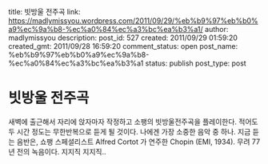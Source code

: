 title: 빗방울 전주곡
link: https://madlymissyou.wordpress.com/2011/09/29/%eb%b9%97%eb%b0%a9%ec%9a%b8-%ec%a0%84%ec%a3%bc%ea%b3%a1/
author: madlymissyou
description: 
post_id: 527
created: 2011/09/29 01:59:20
created_gmt: 2011/09/28 16:59:20
comment_status: open
post_name: %eb%b9%97%eb%b0%a9%ec%9a%b8-%ec%a0%84%ec%a3%bc%ea%b3%a1
status: publish
post_type: post

# 빗방울 전주곡

새벽에 출근해서 자리에 앉자마자 작정하고 소팽의 빗방울전주곡을 플레이한다. 적어도 두 시간 정도는 무한반복으로 듣게 될 것이다. 나에겐 가장 소중한 음악 중 하나. 지금 듣는 음반은, 쇼팽 스페셜리스트 Alfred Cortot 가 연주한 Chopin (EMI, 1934). 무려 77 년 전의 녹음이다. 지지직 지지직..